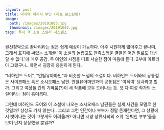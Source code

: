 ```yaml
---
layout: post
title: 마지막 패리시 부인 (리브 콘스탄틴)
image:
  path: /images/20191003.jpg
  thumbnail: /images/20191003.jpg
tags: 독서 책 소설 스릴러 서스펜스
---
```


권선징악으로 끝나리라는 점은 쉽게 예상이 가능하다. 아주 시원하게 밟아주고 끝나며, 그래서 표지에 써있는 소개글 '이 소설의 놀랍고도 만족스러운 결말은 어떤 말로도 대신할 수 없다.'에 매우 공감. 두 여인의 시점을 따로 서술한 점이 마음에 든다. 2부에 이르러 아 그랬구나.. 하면서 굉장히 응원하게 된다.


"비하인드 도어", "언틸유아마인"과 비슷한 느낌의 소설이다. 비하인드 도어와의 공통점은 사이코패스 혹은 소시오패스 남편. 언틸유아마인과의 공통점은 '여적여' 묘사라고 할까. 그리고 여성들 간의 기싸움(?)이 세 작품에 모두 드러나는 듯. 셋 다 여성 작가의 소설이라는 점이 흥미롭다.


그런데 비하인드 도어와 이 소설에 나오는 소시오패스 남편들은 실제 사건을 모델로 한 것일까? 상상도 가지 않는다.. 그리고 그런 인간이나 부부가 정말 존재한다면, 그 상황에서 벗어나는 것이 그렇게도 어려울까? 아니면 서양 상류사회의 소위 '완벽한 부부'들을 보며 단지 상상했을 뿐일까?
